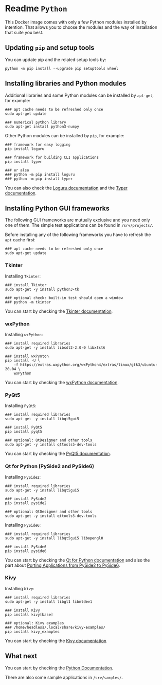 # Readme `Python`

This Docker image comes with only a few Python modules installed by intention. That allows you to choose the modules and the way of installation that suite you best.

## Updating `pip` and setup tools

You can update pip and the related setup tools by:

```shell
python -m pip install --upgrade pip setuptools wheel
```

## Installing libraries and Python modules

Additional libraries and some Python modules can be installed by `apt-get`, for example:

```shell
### apt cache needs to be refreshed only once
sudo apt-get update

### numerical python library
sudo apt-get install python3-numpy
```

Other Python modules can be installed by `pip`, for example:

```shell
### framework for easy logging
pip install loguru

### framework for building CLI applications
pip install typer

### or also
### python -m pip install loguru
### python -m pip install typer
```

You can also check the [Loguru documentation](https://github.com/Delgan/loguru) and the [Typer documentation](https://typer.tiangolo.com).

## Installing Python GUI frameworks

The following GUI frameworks are mutually exclusive and you need only one of them. The simple test applications can be found in `/srv/projects/`.

Before installing any of the following frameworks you have to refresh the `apt` cache first:

```shell
### apt cache needs to be refreshed only once
sudo apt-get update
```

### Tkinter

Installing `Tkinter`:

```shell
### install Tkinter
sudo apt-get -y install python3-tk

### optional check: built-in test should open a window
### python -m tkinter
```

You can start by checking the [Tkinter documentation](https://docs.python.org/3/library/tkinter.html).

### wxPython

Installing `wxPython`:

```shell
### install required libraries
sudo apt-get -y install libsdl2-2.0-0 libxtst6

### install wxPynton
pip install -U \
    -f https://extras.wxpython.org/wxPython4/extras/linux/gtk3/ubuntu-20.04 \
    wxPython
```

You can start by checking the [wxPython documentation](https://wxpython.org/).

### PyQt5

Installing `PyQt5`:

```shell
### install required libraries
sudo apt-get -y install libqt5gui5

### install PyQt5
pip install pyqt5

### optional: QtDesigner and other tools
sudo apt-get -y install qttools5-dev-tools
```

You can start by checking the [PyQt5 documentation](https://riverbankcomputing.com/static/Docs/PyQt5).

### Qt for Python (PySide2 and PySide6)

Installing `PySide2`:

```shell
### install required libraries
sudo apt-get -y install libqt5gui5

### install PySide2
pip install pyside2

### optional: QtDesigner and other tools
sudo apt-get -y install qttools5-dev-tools
```

Installing `PySide6`:

```shell
### install required libraries
sudo apt-get -y install libqt5gui5 libopengl0

### install PySide6
pip install pyside6
```

You can start by checking the [Qt for Python documentation](https://doc.qt.io/qtforpython) and also the part about [Porting Applications from PySide2 to PySide6](https://doc.qt.io/qtforpython/porting_from2.html).

### Kivy

Installing `Kivy`:

```shell
### install required libraries
sudo apt-get -y install libgl1 libmtdev1

### install Kivy
pip install kivy[base]

### optional: Kivy examples
### /home/headless/.local/share/kivy-examples/
pip install kivy_examples
```

You can start by checking the [Kivy documentation](https://kivy.org/doc/stable).

## What next

You can start by checking the [Python Documentation](https://www.python.org/doc/).

There are also some sample applications in `/srv/samples/`.

